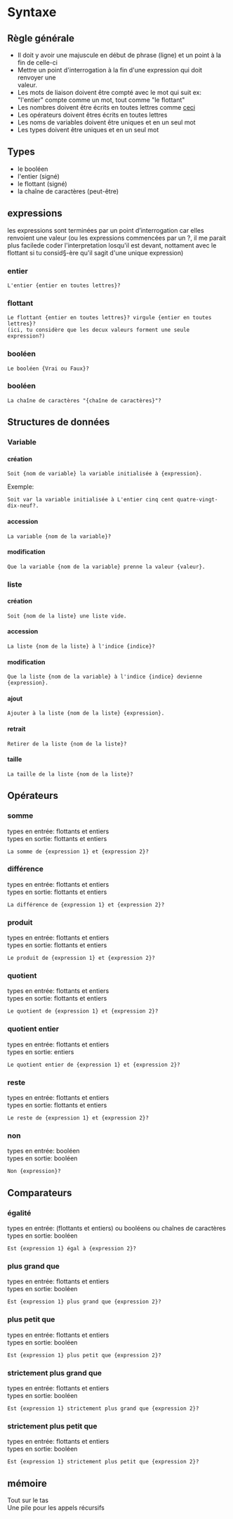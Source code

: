 # Syntaxe
## Règle générale
- Il doit y avoir une majuscule en début de phrase (ligne) et un point à la fin de celle-ci  
- Mettre un point d'interrogation à la fin d'une expression qui doit renvoyer une  
valeur.
- Les mots de liaison doivent être compté avec le mot qui suit ex: "l'entier" compte comme un mot, tout comme "le flottant"  
- Les nombres doivent être écrits en toutes lettres comme [ceci](https://fr.wikipedia.org/wiki/Rectifications_orthographiques_du_fran%C3%A7ais_en_1990#D%C3%A9tails)
- Les opérateurs doivent êtres écrits en toutes lettres  
- Les noms de variables doivent être uniques et en un seul mot  
- Les types doivent être uniques et en un seul mot   

## Types
- le booléen
- l'entier (signé)
- le flottant (signé)
- la chaîne de caractères (peut-être)

## expressions
les expressions sont terminées par un point d’interrogation car elles renvoient une valeur
(ou les expressions commencées par un ?, il me parait plus facilede coder l'interpretation losqu'il est devant, nottament avec le flottant si tu consid§-ère qu'il sagit d'une unique expression)

### entier
```
L'entier {entier en toutes lettres}?
```
### flottant
```
Le flottant {entier en toutes lettres}? virgule {entier en toutes lettres}?
(ici, tu considère que les decux valeurs forment une seule expression?)
```
### booléen
```
Le booléen {Vrai ou Faux}?
```

### booléen
```
La chaîne de caractères "{chaîne de caractères}"?
```




## Structures de données
### Variable
#### création

```
Soit {nom de variable} la variable initialisée à {expression}.
```
Exemple:
```
Soit var la variable initialisée à L'entier cinq cent quatre-vingt-dix-neuf?.
```
#### accession
```
La variable {nom de la variable}?
```

#### modification
```
Que la variable {nom de la variable} prenne la valeur {valeur}.
```


### liste
#### création 
```
Soit {nom de la liste} une liste vide.
```

#### accession
```
La liste {nom de la liste} à l'indice {indice}?
```

#### modification
```
Que la liste {nom de la variable} à l'indice {indice} devienne {expression}.
```

#### ajout
```
Ajouter à la liste {nom de la liste} {expression}.
```

#### retrait
```
Retirer de la liste {nom de la liste}?
```

#### taille
```
La taille de la liste {nom de la liste}?
```


## Opérateurs
### somme
types en entrée: flottants et entiers  
types en sortie: flottants et entiers  
```
La somme de {expression 1} et {expression 2}?
```

### différence
types en entrée: flottants et entiers  
types en sortie: flottants et entiers  
```
La différence de {expression 1} et {expression 2}?
```
### produit
types en entrée: flottants et entiers  
types en sortie: flottants et entiers  
```
Le produit de {expression 1} et {expression 2}?
```

### quotient
types en entrée: flottants et entiers  
types en sortie: flottants et entiers  
```
Le quotient de {expression 1} et {expression 2}?
```

### quotient entier
types en entrée: flottants et entiers  
types en sortie: entiers  
```
Le quotient entier de {expression 1} et {expression 2}?
```

### reste
types en entrée: flottants et entiers  
types en sortie: flottants et entiers  

```
Le reste de {expression 1} et {expression 2}?
```

### non
types en entrée: booléen  
types en sortie: booléen  
```
Non {expression}?
```


## Comparateurs
### égalité
types en entrée: (flottants et entiers) ou booléens ou  chaînes de caractères  
types en sortie: booléen  
```
Est {expression 1} égal à {expression 2}?
```

### plus grand que
types en entrée: flottants et entiers  
types en sortie: booléen  
```
Est {expression 1} plus grand que {expression 2}?
```

### plus petit que
types en entrée: flottants et entiers  
types en sortie: booléen  
```
Est {expression 1} plus petit que {expression 2}?
```

### strictement plus grand que
types en entrée: flottants et entiers  
types en sortie: booléen  
```
Est {expression 1} strictement plus grand que {expression 2}?
```

### strictement plus petit que
types en entrée: flottants et entiers  
types en sortie: booléen  
```
Est {expression 1} strictement plus petit que {expression 2}?
```






## mémoire
Tout sur le tas  
Une pile pour les appels récursifs


